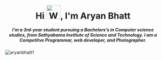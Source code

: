<h1 align="center">Hi <img src="https://raw.githubusercontent.com/nixin72/nixin72/master/wave.gif" alt="Waving hand animated gif" height="45" width="45" />, I'm Aryan Bhatt</h1>
<h5 align="center">
I’m a 3rd-year student pursuing a Bachelors’s in Computer science studies, from Sathyabama Institute of Science and Technology. I am a Competitve Programmar, web developer, and Photographer. 
</h5>
<p align="left"> <img src="https://komarev.com/ghpvc/?username=aryanbhatt1&color=blue" alt="aryanbhatt1" /> </p>
<p>
